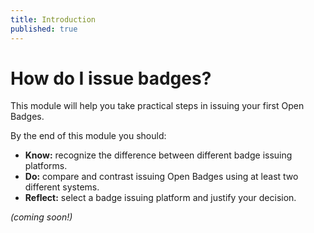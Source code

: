```yaml
---
title: Introduction
published: true
---
```


# How do I issue badges?

This module will help you take practical steps in issuing your first Open Badges.

By the end of this module you should:

* **Know:** recognize the difference between different badge issuing platforms.
* **Do:** compare and contrast issuing Open Badges using at least two different systems.
* **Reflect:** select a badge issuing platform and justify your decision.


*(coming soon!)*
